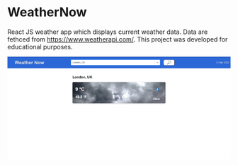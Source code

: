 # WeatherNow
React JS weather app which displays current weather data. Data are fethced from https://www.weatherapi.com/. This project was developed for educational purposes.

![Weather Now Sample](Weather%20Now%20Sample.png)
